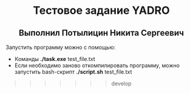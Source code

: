 <h1 align = 'center'>Тестовое задание YADRO</h1>
<h2 align = 'center'>Выполнил Потылицин Никита Сергеевич</h2>

Запустить программу можно с помощью:
- Команды **./task.exe** test_file.txt
- Если необходимо заново откомпилировать программу, можно запустить bash-скрипт **./script.sh** test_file.txt
>>>>>>> develop
